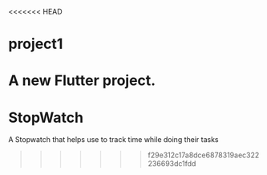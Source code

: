 <<<<<<< HEAD
# project1

A new Flutter project.
=======
# StopWatch
A Stopwatch that helps use to track time while doing their tasks
>>>>>>> f29e312c17a8dce6878319aec322236693dc1fdd
